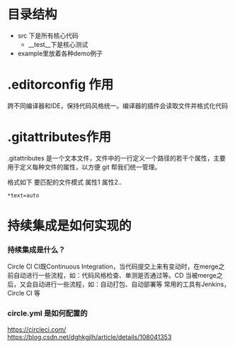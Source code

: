 # 目录结构
- src 下是所有核心代码
	- __test__下是核心测试
- example里放着各种demo例子

# .editorconfig 作用
跨不同编译器和IDE，保持代码风格统一。编译器的插件会读取文件并格式化代码

# .gitattributes作用

.gitattributes 是一个文本文件，文件中的一行定义一个路径的若干个属性，主要用于定义每种文件的属性，以方便 git 帮我们统一管理。

格式如下
要匹配的文件模式 属性1 属性2..
```
*text=auto
```


# 持续集成是如何实现的
###  持续集成是什么？
 Circle CI
 CI既Continuous Integration，当代码提交上来有变动时，在merge之前自动进行一些流程，如：代码风格检查、单测是否通过等。CD  当被merge之后，又会自动进行一些流程，如：自动打包、自动部署等
常用的工具有Jenkins，Circle CI 等

### circle.yml 是如何配置的
https://circleci.com/
https://blog.csdn.net/dghkgjlh/article/details/108041353
